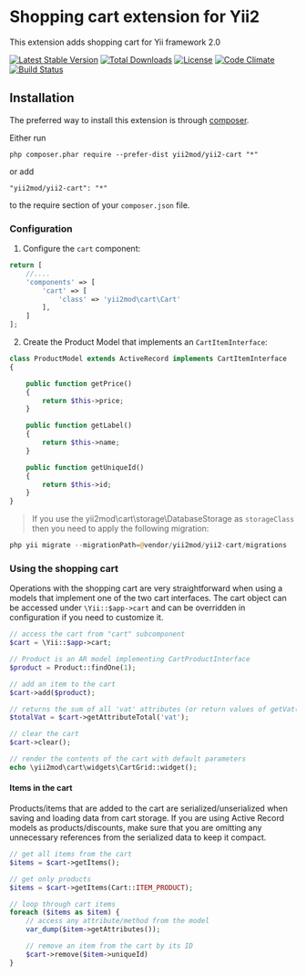 Shopping cart extension for Yii2
===============================

This extension adds shopping cart for Yii framework 2.0

[![Latest Stable Version](https://poser.pugx.org/yii2mod/yii2-cart/v/stable)](https://packagist.org/packages/yii2mod/yii2-cart) [![Total Downloads](https://poser.pugx.org/yii2mod/yii2-cart/downloads)](https://packagist.org/packages/yii2mod/yii2-cart) [![License](https://poser.pugx.org/yii2mod/yii2-cart/license)](https://packagist.org/packages/yii2mod/yii2-cart)
[![Code Climate](https://codeclimate.com/github/yii2mod/yii2-cart/badges/gpa.svg)](https://codeclimate.com/github/yii2mod/yii2-cart)
[![Build Status](https://travis-ci.org/yii2mod/yii2-cart.svg?branch=master)](https://travis-ci.org/yii2mod/yii2-cart)

Installation
------------

The preferred way to install this extension is through [composer](http://getcomposer.org/download/).

Either run

```
php composer.phar require --prefer-dist yii2mod/yii2-cart "*"
```

or add

```
"yii2mod/yii2-cart": "*"
```

to the require section of your `composer.json` file.

### Configuration

1) Configure the ```cart``` component:
```php
return [
    //....
    'components' => [
        'cart' => [
            'class' => 'yii2mod\cart\Cart'
        ],
    ]
];
```
2) Create the Product Model that implements an `CartItemInterface`:
```php
class ProductModel extends ActiveRecord implements CartItemInterface
{

    public function getPrice()
    {
        return $this->price;
    }

    public function getLabel()
    {
        return $this->name;
    }

    public function getUniqueId()
    {
        return $this->id;
    }
}
```

> If you use the yii2mod\cart\storage\DatabaseStorage as ```storageClass``` then you need to apply the following migration:
```php
php yii migrate --migrationPath=@vendor/yii2mod/yii2-cart/migrations
```

### Using the shopping cart
Operations with the shopping cart are very straightforward when using a models that implement one of the two cart interfaces.
The cart object can be accessed under `\Yii::$app->cart` and can be overridden in configuration if you need to customize it.
```php
// access the cart from "cart" subcomponent
$cart = \Yii::$app->cart;

// Product is an AR model implementing CartProductInterface
$product = Product::findOne(1);

// add an item to the cart
$cart->add($product);

// returns the sum of all 'vat' attributes (or return values of getVat()) from all models in the cart.
$totalVat = $cart->getAttributeTotal('vat');

// clear the cart
$cart->clear();

// render the contents of the cart with default parameters
echo \yii2mod\cart\widgets\CartGrid::widget();
```

#### Items in the cart
Products/items that are added to the cart are serialized/unserialized when saving and loading data from cart storage.
If you are using Active Record models as products/discounts, make sure that you are omitting any unnecessary references from
the serialized data to keep it compact.

```php
// get all items from the cart
$items = $cart->getItems();

// get only products
$items = $cart->getItems(Cart::ITEM_PRODUCT);

// loop through cart items
foreach ($items as $item) {
	// access any attribute/method from the model
	var_dump($item->getAttributes());

	// remove an item from the cart by its ID
	$cart->remove($item->uniqueId)
}
```

